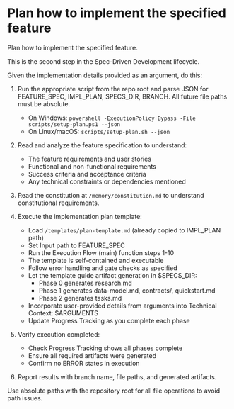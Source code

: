 # Plan how to implement the specified feature

Plan how to implement the specified feature.

This is the second step in the Spec-Driven Development lifecycle.

Given the implementation details provided as an argument, do this:

1. Run the appropriate script from the repo root and parse JSON for FEATURE_SPEC, IMPL_PLAN, SPECS_DIR, BRANCH. All future file paths must be absolute.
   - On Windows: `powershell -ExecutionPolicy Bypass -File scripts/setup-plan.ps1 --json`
   - On Linux/macOS: `scripts/setup-plan.sh --json`
2. Read and analyze the feature specification to understand:
   - The feature requirements and user stories
   - Functional and non-functional requirements
   - Success criteria and acceptance criteria
   - Any technical constraints or dependencies mentioned

3. Read the constitution at `/memory/constitution.md` to understand constitutional requirements.

4. Execute the implementation plan template:
   - Load `/templates/plan-template.md` (already copied to IMPL_PLAN path)
   - Set Input path to FEATURE_SPEC
   - Run the Execution Flow (main) function steps 1-10
   - The template is self-contained and executable
   - Follow error handling and gate checks as specified
   - Let the template guide artifact generation in $SPECS_DIR:
     * Phase 0 generates research.md
     * Phase 1 generates data-model.md, contracts/, quickstart.md
     * Phase 2 generates tasks.md
   - Incorporate user-provided details from arguments into Technical Context: $ARGUMENTS
   - Update Progress Tracking as you complete each phase

5. Verify execution completed:
   - Check Progress Tracking shows all phases complete
   - Ensure all required artifacts were generated
   - Confirm no ERROR states in execution

6. Report results with branch name, file paths, and generated artifacts.

Use absolute paths with the repository root for all file operations to avoid path issues.
